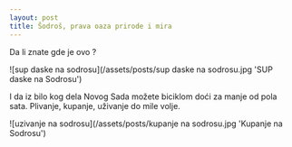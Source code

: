 ```yaml
---
layout: post
title: Šodroš, prava oaza prirode i mira
---
```


Da li znate gde je ovo ?

![sup daske na sodrosu](/assets/posts/sup daske na sodrosu.jpg 'SUP daske na Sodrosu')

I da iz bilo kog dela Novog Sada možete biciklom doći za manje od pola sata.
Plivanje, kupanje, uživanje do mile volje.

![uzivanje na sodrosu](/assets/posts/kupanje na sodrosu.jpg 'Kupanje na Sodrosu')


